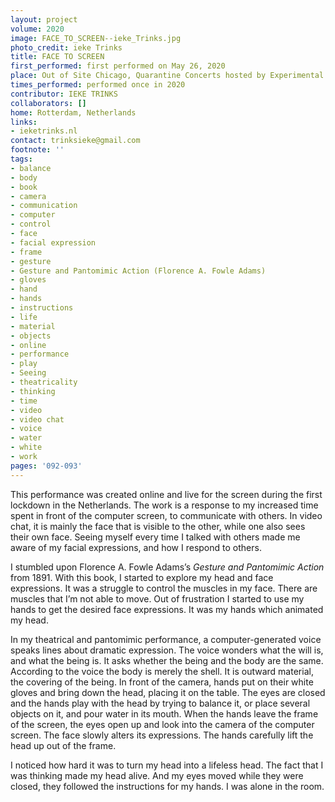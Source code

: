 ```yaml
---
layout: project
volume: 2020
image: FACE_TO_SCREEN--ieke_Trinks.jpg
photo_credit: ieke Trinks
title: FACE TO SCREEN
first_performed: first performed on May 26, 2020
place: Out of Site Chicago, Quarantine Concerts hosted by Experimental Sound Studio
times_performed: performed once in 2020
contributor: IEKE TRINKS
collaborators: []
home: Rotterdam, Netherlands
links:
- ieketrinks.nl
contact: trinksieke@gmail.com
footnote: ''
tags:
- balance
- body
- book
- camera
- communication
- computer
- control
- face
- facial expression
- frame
- gesture
- Gesture and Pantomimic Action (Florence A. Fowle Adams)
- gloves
- hand
- hands
- instructions
- life
- material
- objects
- online
- performance
- play
- Seeing
- theatricality
- thinking
- time
- video
- video chat
- voice
- water
- white
- work
pages: '092-093'
---
```


This performance was created online and live for the screen during the first lockdown in the Netherlands. The work is a response to my increased time spent in front of the computer screen, to communicate with others. In video chat, it is mainly the face that is visible to the other, while one also sees their own face. Seeing myself every time I talked with others made me aware of my facial expressions, and how I respond to others. 

I stumbled upon Florence A. Fowle Adams’s *Gesture and Pantomimic Action* from 1891. With this book, I started to explore my head and face expressions. It was a struggle to control the muscles in my face. There are muscles that I’m not able to move. Out of frustration I started to use my hands to get the desired face expressions. It was my hands which animated my head.

In my theatrical and pantomimic performance, a computer-generated voice speaks lines about dramatic expression. The voice wonders what the will is, and what the being is. It asks whether the being and the body are the same. According to the voice the body is merely the shell. It is outward material, the covering of the being. In front of the camera, hands put on their white gloves and bring down the head, placing it on the table. The eyes are closed and the hands play with the head by trying to balance it, or place several objects on it, and pour water in its mouth. When the hands leave the frame of the screen, the eyes open up and look into the camera of the computer screen. The face slowly alters its expressions. The hands carefully lift the head up out of the frame.

I noticed how hard it was to turn my head into a lifeless head. The fact that I was thinking made my head alive. And my eyes moved while they were closed, they followed the instructions for my hands. I was alone in the room.